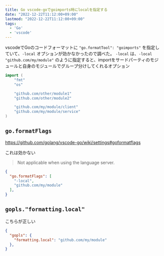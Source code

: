 ```yaml
---
title: Go vscode-goでgoimports時にlocalを指定する
date: "2022-12-22T11:12:00+09:00"
lastmod: "2022-12-22T11:12:00+09:00"
tags:
  - 'Go'
  - 'vscode'
---
```


vscodeでGoのコードフォーマットに `"go.formatTool": "goimports"` を指定していて、`-local` オプションが効かなかったので調べた。
`-local` は、`-local "github.com/my/module"` のように指定すると、importをサードパーティのモジュールと自身のモジュールでグループ分けしてくれるオプション

```go
import (
    "fmt"
    "os"

    "github.com/other/module1"
    "github.com/other/module2"

    "github.com/my/module/client"
    "github.com/my/module/service"
)

```

## `go.formatFlags` 

https://github.com/golang/vscode-go/wiki/settings#goformatflags

これは効かない

> Not applicable when using the language server.

```json
{
  "go.formatFlags": [
    "-local",
    "github.com/my/module"
  ],
}
```

## `gopls."formatting.local"`

こちらが正しい

```json
{
  "gopls": {
    "formatting.local": "github.com/my/module"
  },
}
```

